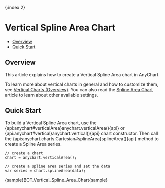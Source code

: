 {:index 2}
# Vertical Spline Area Chart

* [Overview](#overview)
* [Quick Start](#quick_start)

## Overview

This article explains how to create a Vertical Spline Area chart in AnyChart.

To learn more about vertical charts in general and how to customize them, see [Vertical Charts (Overview)](Overview).  You can also read the [Spline Area Chart](../Spline_Area_Chart) article to learn about other available settings.

## Quick Start

To build a Vertical Spline Area chart, use the {api:anychart#verticalArea}anychart.verticalArea(){api} or {api:anychart#vertical}anychart.vertical(){api} chart constructor. Then call the {api:anychart.charts.Cartesian#splineArea}splineArea(){api} method to create a Spline Area series.

```
// create a chart
chart = anychart.verticalArea();

// create a spline area series and set the data
var series = chart.splineArea(data);
```

{sample}BCT\_Vertical\_Spline\_Area\_Chart{sample}